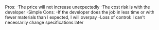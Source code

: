 Pros: 
-The price will not increase unexpectedly
-The cost risk is with the developer
-Simple
Cons:
-If the developer does the job in less time or with fewer materials than I expected, I will overpay
-Loss of control: I can't necessarily change specifications later
